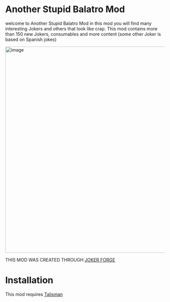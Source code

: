 # Another Stupid Balatro Mod
welcome to Another Stupid Balatro Mod in this mod you will find many interesting Jokers and others that look like crap. This mod contains more than 150 new Jokers, consumables and more content
(some other Joker is based on Spanish jokes)

<img width="829" height="652" alt="image" src="https://github.com/user-attachments/assets/059952c3-8239-4078-a373-72a74e4c1824" />


THIS MOD WAS CREATED THROUGH [JOKER FORGE](https://jokerforge.jaydchw.com/overview)

# Installation
This mod requires [Talisman](https://github.com/SpectralPack/Talisman)
